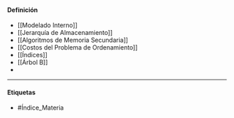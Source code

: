 #### Definición
- [[Modelado Interno]]
- [[Jerarquía de Almacenamiento]]
- [[Algoritmos de Memoria Secundaria]]
- [[Costos del Problema de Ordenamiento]]
- [[Índices]]
- [[Árbol B]]
- 
***
#### Etiquetas
- #Índice_Materia 